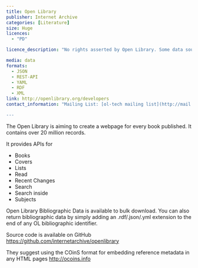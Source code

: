 ```yaml
---
title: Open Library
publisher: Internet Archive
categories: [Literature]
size: Huge
licences: 
  - "PD"

licence_description: "No rights asserted by Open Library. Some data sources may have underlying rights."

media: data
formats: 
  - JSON
  - REST-API
  - YAML
  - RDF
  - XML
link: http://openlibrary.org/developers
contact_information: "Mailing List: [ol-tech mailing list](http://mail.archive.org/cgi-bin/mailman/listinfo/ol-tech)

---
```


The Open Library is aiming to create a webpage for every book published. It contains over 20 million records.

It provides APIs for

* Books
* Covers
* Lists 
* Read
* Recent Changes
* Search
* Search inside
* Subjects

Open Library Bibliographic Data is available to bulk download. You can also return bibliographic data by simply adding an .rdf/.json/.yml extension to the end of any OL bibliographic identifier.

Source code is available on GitHub <https://github.com/internetarchive/openlibrary>

They suggest using the COinS format for embedding reference metadata in any HTML pages
<http://ocoins.info>